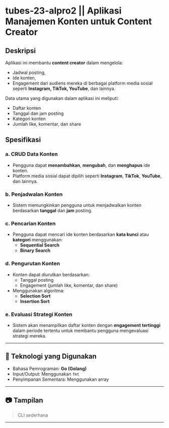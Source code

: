 # tubes-23-alpro2 || Aplikasi Manajemen Konten untuk Content Creator

## Deskripsi
Aplikasi ini membantu **content creator** dalam mengelola:
- Jadwal posting,
- Ide konten,
- Engagement dari audiens mereka di berbagai platform media sosial seperti **Instagram, TikTok, YouTube**, dan lainnya.

Data utama yang digunakan dalam aplikasi ini meliputi:
- Daftar konten
- Tanggal dan jam posting
- Kategori konten
- Jumlah like, komentar, dan share

## Spesifikasi

### a. CRUD Data Konten
- Pengguna dapat **menambahkan**, **mengubah**, dan **menghapus** ide konten.
- Platform media sosial dapat dipilih seperti **Instagram**, **TikTok**, **YouTube**, dan lainnya.

### b. Penjadwalan Konten
- Sistem memungkinkan pengguna untuk menjadwalkan konten berdasarkan **tanggal** dan **jam** posting.

### c. Pencarian Konten
- Pengguna dapat mencari ide konten berdasarkan **kata kunci** atau **kategori** menggunakan:
  - **Sequential Search**
  - **Binary Search**

### d. Pengurutan Konten
- Konten dapat diurutkan berdasarkan:
  - Tanggal posting
  - Engagement (jumlah like, komentar, dan share)
- Menggunakan algoritma:
  - **Selection Sort**
  - **Insertion Sort**

### e. Evaluasi Strategi Konten
- Sistem akan menampilkan daftar konten dengan **engagement tertinggi** dalam periode tertentu untuk membantu pengguna mengevaluasi strategi mereka.

---

## 📌 Teknologi yang Digunakan
- Bahasa Pemrograman: **Go (Golang)**
- Input/Output: Menggunakan `fmt` 
- Penyimpanan Sementara: Menggunakan array 

---

## 📷 Tampilan
> CLI sederhana 

---
